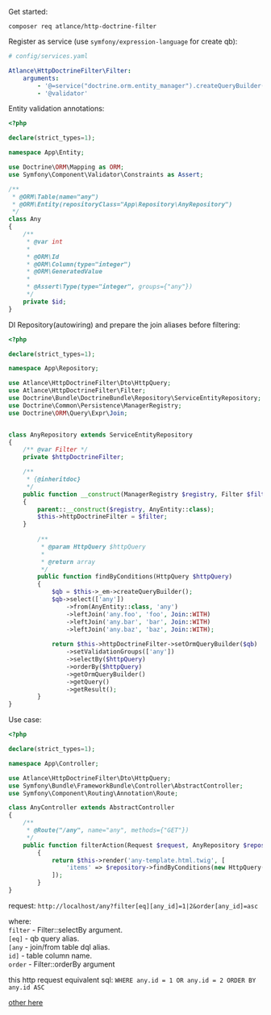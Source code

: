 
Get started:

```
composer req atlance/http-doctrine-filter
```

Register as service (use `symfony/expression-language` for create qb):

```yaml
# config/services.yaml

Atlance\HttpDoctrineFilter\Filter:
    arguments:
        - '@=service("doctrine.orm.entity_manager").createQueryBuilder()'
        - '@validator'

```

Entity validation annotations:

```php
<?php

declare(strict_types=1);

namespace App\Entity;

use Doctrine\ORM\Mapping as ORM;
use Symfony\Component\Validator\Constraints as Assert;

/**
 * @ORM\Table(name="any")
 * @ORM\Entity(repositoryClass="App\Repository\AnyRepository")
 */
class Any
{
    /**
     * @var int
     *
     * @ORM\Id
     * @ORM\Column(type="integer")
     * @ORM\GeneratedValue
     *
     * @Assert\Type(type="integer", groups={"any"})
     */
    private $id;
}
```

DI Repository(autowiring) and prepare the join aliases before filtering:
```php
<?php

declare(strict_types=1);

namespace App\Repository;

use Atlance\HttpDoctrineFilter\Dto\HttpQuery;
use Atlance\HttpDoctrineFilter\Filter;
use Doctrine\Bundle\DoctrineBundle\Repository\ServiceEntityRepository;
use Doctrine\Common\Persistence\ManagerRegistry;
use Doctrine\ORM\Query\Expr\Join;


class AnyRepository extends ServiceEntityRepository
{
    /** @var Filter */
    private $httpDoctrineFilter;

    /**
     * {@inheritdoc}
     */
    public function __construct(ManagerRegistry $registry, Filter $filter)
    {
        parent::__construct($registry, AnyEntity::class);
        $this->httpDoctrineFilter = $filter;
    }
    
        /**
         * @param HttpQuery $httpQuery
         *
         * @return array
         */
        public function findByConditions(HttpQuery $httpQuery)
        {
            $qb = $this->_em->createQueryBuilder();
            $qb->select(['any'])
                ->from(AnyEntity::class, 'any')
                ->leftJoin('any.foo', 'foo', Join::WITH)
                ->leftJoin('any.bar', 'bar', Join::WITH)
                ->leftJoin('any.baz', 'baz', Join::WITH);
            
            return $this->httpDoctrineFilter->setOrmQueryBuilder($qb)
                ->setValidationGroups(['any'])
                ->selectBy($httpQuery)
                ->orderBy($httpQuery)
                ->getOrmQueryBuilder()
                ->getQuery()
                ->getResult();
        }
}
```

Use case:

```php
<?php

declare(strict_types=1);

namespace App\Controller;

use Atlance\HttpDoctrineFilter\Dto\HttpQuery;
use Symfony\Bundle\FrameworkBundle\Controller\AbstractController;
use Symfony\Component\Routing\Annotation\Route;

class AnyController extends AbstractController
{
    /**
     * @Route("/any", name="any", methods={"GET"})
     */
    public function filterAction(Request $request, AnyRepository $repository): Response
        {
            return $this->render('any-template.html.twig', [
                'items' => $repository->findByConditions(new HttpQuery($request->query->all()))
            ]);
        }
}
```

request: `http://localhost/any?filter[eq][any_id]=1|2&order[any_id]=asc`

where: \
`filter` - Filter::selectBy argument. \
`[eq]` - qb query alias. \
`[any` - join/from table dql alias. \
`id]` - table column name. \
`order` - Filter::orderBy argument    

this http request equivalent sql: `WHERE any.id = 1 OR any.id = 2 ORDER BY any.id ASC`

[other here](./../tests/Acceptance/FilterTest.php)